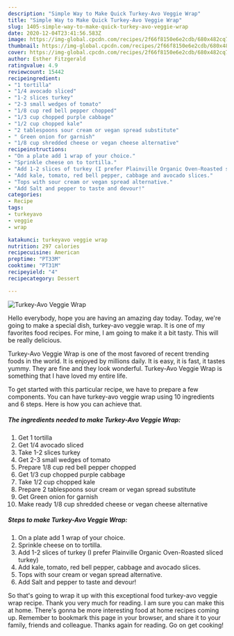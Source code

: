 ```yaml
---
description: "Simple Way to Make Quick Turkey-Avo Veggie Wrap"
title: "Simple Way to Make Quick Turkey-Avo Veggie Wrap"
slug: 1405-simple-way-to-make-quick-turkey-avo-veggie-wrap
date: 2020-12-04T23:41:56.583Z
image: https://img-global.cpcdn.com/recipes/2f66f8150e6e2cdb/680x482cq70/turkey-avo-veggie-wrap-recipe-main-photo.jpg
thumbnail: https://img-global.cpcdn.com/recipes/2f66f8150e6e2cdb/680x482cq70/turkey-avo-veggie-wrap-recipe-main-photo.jpg
cover: https://img-global.cpcdn.com/recipes/2f66f8150e6e2cdb/680x482cq70/turkey-avo-veggie-wrap-recipe-main-photo.jpg
author: Esther Fitzgerald
ratingvalue: 4.9
reviewcount: 15442
recipeingredient:
- "1 tortilla"
- "1/4 avocado sliced"
- "1-2 slices turkey"
- "2-3 small wedges of tomato"
- "1/8 cup red bell pepper chopped"
- "1/3 cup chopped purple cabbage"
- "1/2 cup chopped kale"
- "2 tablespoons sour cream or vegan spread substitute"
- " Green onion for garnish"
- "1/8 cup shredded cheese or vegan cheese alternative"
recipeinstructions:
- "On a plate add 1 wrap of your choice."
- "Sprinkle cheese on to tortilla."
- "Add 1-2 slices of turkey (I prefer Plainville Organic Oven-Roasted sliced turkey)"
- "Add kale, tomato, red bell pepper, cabbage and avocado slices."
- "Tops with sour cream or vegan spread alternative."
- "Add Salt and pepper to taste and devour!"
categories:
- Recipe
tags:
- turkeyavo
- veggie
- wrap

katakunci: turkeyavo veggie wrap 
nutrition: 297 calories
recipecuisine: American
preptime: "PT33M"
cooktime: "PT31M"
recipeyield: "4"
recipecategory: Dessert

---
```



![Turkey-Avo Veggie Wrap](https://img-global.cpcdn.com/recipes/2f66f8150e6e2cdb/680x482cq70/turkey-avo-veggie-wrap-recipe-main-photo.jpg)

Hello everybody, hope you are having an amazing day today. Today, we're going to make a special dish, turkey-avo veggie wrap. It is one of my favorites food recipes. For mine, I am going to make it a bit tasty. This will be really delicious.



Turkey-Avo Veggie Wrap is one of the most favored of recent trending foods in the world. It is enjoyed by millions daily. It is easy, it is fast, it tastes yummy. They are fine and they look wonderful. Turkey-Avo Veggie Wrap is something that I have loved my entire life.


To get started with this particular recipe, we have to prepare a few components. You can have turkey-avo veggie wrap using 10 ingredients and 6 steps. Here is how you can achieve that.

<!--inarticleads1-->

##### The ingredients needed to make Turkey-Avo Veggie Wrap:

1. Get 1 tortilla
1. Get 1/4 avocado sliced
1. Take 1-2 slices turkey
1. Get 2-3 small wedges of tomato
1. Prepare 1/8 cup red bell pepper chopped
1. Get 1/3 cup chopped purple cabbage
1. Take 1/2 cup chopped kale
1. Prepare 2 tablespoons sour cream or vegan spread substitute
1. Get  Green onion for garnish
1. Make ready 1/8 cup shredded cheese or vegan cheese alternative




<!--inarticleads2-->

##### Steps to make Turkey-Avo Veggie Wrap:

1. On a plate add 1 wrap of your choice.
1. Sprinkle cheese on to tortilla.
1. Add 1-2 slices of turkey (I prefer Plainville Organic Oven-Roasted sliced turkey)
1. Add kale, tomato, red bell pepper, cabbage and avocado slices.
1. Tops with sour cream or vegan spread alternative.
1. Add Salt and pepper to taste and devour!




So that's going to wrap it up with this exceptional food turkey-avo veggie wrap recipe. Thank you very much for reading. I am sure you can make this at home. There's gonna be more interesting food at home recipes coming up. Remember to bookmark this page in your browser, and share it to your family, friends and colleague. Thanks again for reading. Go on get cooking!
